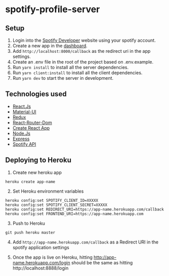 # spotify-profile-server

## Setup
1. Login into the <a href="https://developer.spotify.com">Spotify Developer</a> website using your spotify account.
2. Create a new app in the <a href="https://developer.spotify.com/dashboard/applications">dashboard</a>.
3. Add `http://localhost:8000/callback` as the redirect uri in the app settings.
4. Create an .env file in the root of the project based on .env.example.
5. Run `yarn install` to install all the server dependencies.
6. Run `yarn client:install` to install all the client dependencies.
7. Run `yarn dev` to start the server in development.


## Technologies used
- <a href="https://reactjs.org/">React.Js</a>
- <a href="https://material-ui.com/">Material-UI</a>
- <a href="https://redux.js.org/">Redux</a>
- <a href="https://reactrouter.com/web/guides/quick-start">React-Router-Dom</a>
- <a href="https://create-react-app.dev/">Create React App</a>
- <a href="https://nodejs.org/en/">Node.Js</a>
- <a href="https://expressjs.com/">Express</a>
- <a href="https://developer.spotify.com/documentation/web-api/">Spotify API</a>


## Deploying to Heroku
1. Create new heroku app
```
heroku create app-name
```

2. Set Heroku environment variables
```
heroku config:set SPOTIFY_CLIENT_ID=XXXXX
heroku config:set SPOTIFY_CLIENT_SECRET=XXXXX
heroku config:set REDIRECT_URI=https://app-name.herokuapp.com/callback
heroku config:set FRONTEND_URI=https://app-name.herokuapp.com
```

3. Push to Heroku
```
git push heroku master
```

4. Add ```http://app-name.herokuapp.com/callback``` as a Redirect URI in the spotify application settings

5. Once the app is live on Heroku, hitting http://app-name.herokuapp.com/login should be the same as hitting http://localhost:8888/login
